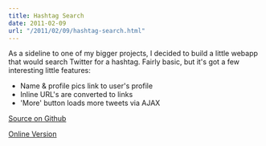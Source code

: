 ```yaml
---
title: Hashtag Search
date: 2011-02-09
url: "/2011/02/09/hashtag-search.html"
---
```


As a sideline to one of my bigger projects, I decided to build a little webapp that would search Twitter for a hashtag. Fairly basic, but it's got a few interesting little features:

*   Name &amp; profile pics link to user's profile
*   Inline URL's are converted to links
*   'More' button loads more tweets via AJAX

[Source on Github](https://github.com/Andyvanee/HashtagSearch)

[Online Version](https://s3.amazonaws.com/andyvanee/HashtagSearch/index.html)
